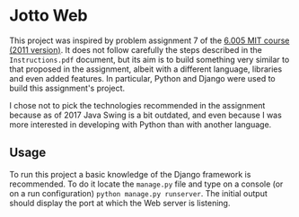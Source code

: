# Jotto Web

This project was inspired by problem assignment 7 of the
[6.005 MIT course (2011 version)](http://dspace.mit.edu/handle/1721.1/106923).
It does not follow carefully the steps described in the `Instructions.pdf` document, but its aim is to build something
very similar to that proposed in the assignment, albeit with a different language, libraries and even added
features. In particular, Python and Django were used to build this assignment's project.

I chose not to pick the technologies recommended in the assignment because as of 2017 Java Swing is
a bit outdated, and even because I was more interested in developing with Python than with another
language.

## Usage
To run this project a basic knowledge of the Django framework is recommended. To do it locate the `manage.py` file and
type on a console (or on a run configuration) `python manage.py runserver`. The initial output should
display the port at which the Web server is listening.